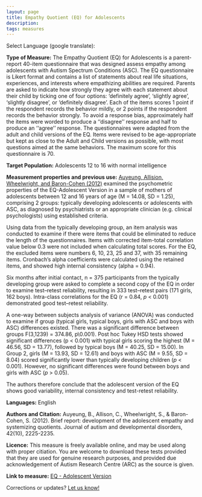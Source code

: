 ```yaml
---
layout: page
title: Empathy Quotient (EQ) for Adolescents 
description:
tags: measures
---
```


Select Language (google translate):  

<div id="google_translate_element"></div><script type="text/javascript">
function googleTranslateElementInit() {
  new google.translate.TranslateElement({pageLanguage: 'en', layout: google.translate.TranslateElement.InlineLayout.SIMPLE, gaTrack: true, gaId: 'UA-64320648-1'}, 'google_translate_element');
}
</script><script type="text/javascript" src="//translate.google.com/translate_a/element.js?cb=googleTranslateElementInit"></script>  

**Type of Measure:**  The Empathy Quotient (EQ) for Adolescents is a parent-report 40-item questionnaire that was designed assess empathy among adolescents with Autism Spectrum Conditions (ASC). The EQ questionnaire is Likert format and contains a list of statements about real life situations, experiences, and interests where empathizing abilities are required. Parents are asked to indicate how strongly they agree with each statement about their child by ticking one of four options: ‘definitely agree’, ‘slightly agree’, ‘slightly disagree’, or ‘definitely disagree’. Each of the items scores 1 point if the respondent records the behavior mildly, or 2 points if the respondent records the behavior strongly. To avoid a response bias, approximately half the items were worded to produce a ‘‘disagree’’ response and half to produce an ‘‘agree’’ response. The questionnaires were adapted from the adult and child versions of the EQ. Items were revised to be age-appropriate but kept as close to the Adult and Child versions as possible, with most questions aimed at the same behaviors.
The maximum score for this questionnaire is 70.

**Target Population:** Adolescents 12 to 16 with normal intelligence 

**Measurement properties and previous use:** [Auyeung, Allision, Wheelwright, and Baron-Cohen (2012)](https://www.researchgate.net/profile/Bonnie_Auyeung/publication/221847725_Brief_Report_Development_of_the_Adolescent_Empathy_and_Systemizing_Quotients/links/0a85e53c918917c171000000.pdf) examined the psychometric properties of the EQ-Adolescent Version in a sample of mothers of adolescents between 12 and 16 years of age (M = 14.08, SD = 1.25), comprising 2 groups: typically developing adolescents or adolescents with ASC, as diagnosed by psychiatrists or an appropriate clinician (e.g. clinical psychologists) using established criteria. 

Using data from the typically developing group, an item analysis was conducted to examine if there were items that could be eliminated to reduce the length of the questionnaires. Items with corrected item-total correlation value below 0.3 were not included when calculating total scores. For the EQ, the excluded items were numbers 6, 10, 23, 25 and 37, with 35 remaining items. Cronbach’s alpha coefficients were calculated using the retained items, and showed high internal consistency (alpha = 0.94). 

Six months after initial contact, n = 375 participants from the typically developing group were asked to complete a second copy of the EQ in order to examine test–retest reliability, resulting in 333 test–retest pairs (171 girls, 162 boys). Intra-class correlations for the EQ (r = 0.84, *p* < 0.001) demonstrated good test–retest reliability. 

A one-way between subjects analysis of variance (ANOVA) was conducted to examine if group (typical girls, typical boys, girls with ASC and boys with ASC) differences existed. There was a significant difference between groups F(3,1239) = 374.86, p\0.001). Post hoc Tukey HSD tests showed significant differences (p < 0.001) with typical girls scoring the highest (M = 46.56, SD = 13.77), followed by typical boys (M = 40.25, SD = 15.00). In Group 2, girls (M = 13.93, SD = 12.61) and boys with ASC (M = 9.55, SD = 8.04) scored significantly lower than typically developing children (*p* < 0.001). However, no significant differences were found between boys and girls with ASC
(*p* > 0.05).

The authors therefore conclude that the adolescent version of the EQ shows good variability, internal consistency and test-retest reliability.

**Languages:** English

**Authors and Citation:**
Auyeung, B., Allison, C., Wheelwright, S., & Baron-Cohen, S. (2012). Brief report: development of the adolescent empathy and systemizing quotients. Journal of autism and developmental disorders, 42(10), 2225-2235.

**Licence:** This measure is freely available online, and may be used along with proper citiation. You are welcome to download these tests provided that they are used for genuine research purposes, and provided due acknowledgement of Autism Research Centre (ARC) as the source is given.

**Link to measure:** [EQ - Adolescent Version](https://www.autismresearchcentre.com/tests/)

Corrections or updates? [Let us know!](http://disabilitymeasures.org/contact)
